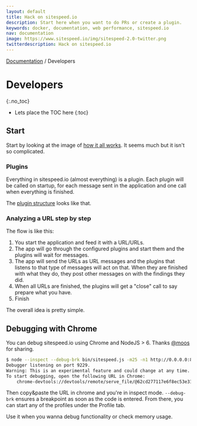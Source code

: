 ```yaml
---
layout: default
title: Hack on sitespeed.io
description: Start here when you want to do PRs or create a plugin.
keywords: docker, documentation, web performance, sitespeed.io
nav: documentation
image: https://www.sitespeed.io/img/sitespeed-2.0-twitter.png
twitterdescription: Hack on sitespeed.io
---
```


[Documentation]({{site.baseurl}}/documentation/sitespeed.io/) / Developers

# Developers
{:.no_toc}

* Lets place the TOC here
{:toc}

## Start
Start by looking at the image of [how it all works]({{site.baseurl}}/documentation/sitespeed.io/how-it-all-works/). It seems much but it isn't so complicated.

### Plugins
Everything in sitespeed.io (almost everything) is a plugin. Each plugin will be called on startup, for each message sent in the application and one call when everything is finished.

The [plugin structure]({{site.baseurl}}/documentation/sitespeed.io/plugins/#create-your-own-plugin) looks like that.

### Analyzing a URL step by step
The flow is like this:

1. You start the application and feed it with a URL/URLs.
2. The app will go through the configured plugins and start them and the plugins will wait for messages.
3. The app will send the URLs as URL messages and the plugins that listens to that type of messages will act on that. When they are finished with what they do, they post other messages on with the findings they did.
4. When all URLs are finished, the plugins will get a "close" call to say prepare what you have.
5. Finish

The overall idea is pretty simple. 

## Debugging with Chrome
You can debug sitespeed.io using Chrome and NodeJS > 6. Thanks [@moos](https://github.com/moos) for sharing.

~~~ bash
$ node --inspect --debug-brk bin/sitespeed.js -m25 -n1 http://0.0.0.0:8082
Debugger listening on port 9229.
Warning: This is an experimental feature and could change at any time.
To start debugging, open the following URL in Chrome:
    chrome-devtools://devtools/remote/serve_file/@62cd277117e6f8ec53e31b1be5829 a6f7ab42ef/inspector.html?experiments=true&v8only=true&ws=localhost:9229/node
~~~

Then copy&paste the URL in chrome and you're in inspect mode. <code>--debug-brk</code> ensures a breakpoint as soon as the code is entered. From there, you can start any of the profiles under the Profile tab.

Use it when you wanna debug functionality or check memory usage.
